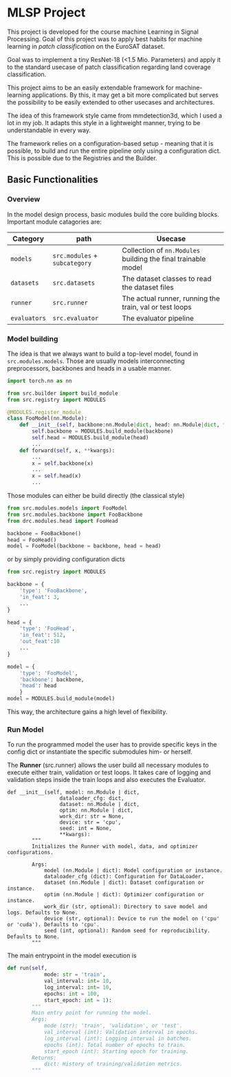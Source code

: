 # MLSP Project
This project is developed for the course machine Learning in Signal Processing. Goal of this project was to apply best habits for machine learning in *patch classification* on the EuroSAT dataset.

Goal was to implement a tiny ResNet-18 (<1.5 Mio. Parameters) and apply it to the standard usecase of patch classification regarding land coverage classification.

This project aims to be an easily extendable framework for machine-learning applications. By this, it may get a bit more complicated but serves the possibility to be easily extended to other usecases and architectures.

The idea of this framework style came from mmdetection3d, which I used a lot in my job. It adapts this style in a lightweight manner, trying to be understandable in every way. 

The framework relies on a configuration-based setup - meaning that it is possible, to build and run the entire pipeline only using a configuration dict. This is possible due to the Registries and the Builder.


## Basic Functionalities

### Overview
In the model design process, basic modules build the core building blocks. Important module catagories are: 

|Category|path|Usecase|
|---|---|---|
|`models` | `src.modules` + `subcategory`| Collection of `nn.Modules` building the final trainable model |
|`datasets` | `src.datasets` | The dataset classes to read the dataset files |
|`runner` | `src.runner` | The actual runner, running the train, val or test loops |
|`evaluators` | `src.evaluator` | The evaluator pipeline


### Model building

The idea is that we always want to build a top-level model, found in `src.modules.models`. Those are usually models interconnecting preprocessors, backbones and heads in a usable manner.

```python
import torch.nn as nn

from src.builder import build_module
from src.registry import MODULES

@MODULES.register_module
class FooModel(nn.Module):
    def __init__(self, backbone:nn.Module|dict, head: nn.Module|dict, **kwargs):
        self.backbone = MODULES.build_module(backbone)
        self.head = MODULES.build_module(head)
        ...
    def forward(self, x, **kwargs):
        ...
        x = self.backbone(x)
        ...
        x = self.head(x)
        ...
```

Those modules can either be build directly (the classical style)
```python
from src.modules.models import FooModel
from src.modules.backbone import FooBackbone
from drc.modules.head import FooHead

backbone = FooBackbone()
head = FooHead()
model = FooModel(backbone = backbone, head = head)
```

or by simply providing configuration dicts

```python
from src.registry import MODULES

backbone = {
    'type': 'FooBackbone',
    'in_feat': 3,
    ...
}

head = {
    'type': 'FooHead',
    'in_feat': 512,
    'out_feat':10
    ...
}

model = {
    'type': 'FooModel', 
    'backbone': backbone, 
    'head': head
    }
model = MODULES.build_module(model)
```

This way, the architecture gains a high level of flexibility. 


### Run Model


To run the programmed model the user has to provide specific keys in the config dict or instantiate the specific submodules him- or herself.

The **Runner** (src.runner) allows the user build all necessary modules to execute either train, validation or test loops. It takes care of logging and validation steps inside the train loops and also executes the Evaluator.

```pyhon
def __init__(self, model: nn.Module | dict,
                 dataloader_cfg: dict,
                 dataset: nn.Module | dict,
                 optim: nn.Module | dict,
                 work_dir: str = None,
                 device: str = 'cpu', 
                 seed: int = None,
                 **kwargs):
        """
        Initializes the Runner with model, data, and optimizer configurations.
        
        Args:
            model (nn.Module | dict): Model configuration or instance.
            dataloader_cfg (dict): Configuration for DataLoader.
            dataset (nn.Module | dict): Dataset configuration or instance.
            optim (nn.Module | dict): Optimizer configuration or instance.
            work_dir (str, optional): Directory to save model and logs. Defaults to None.
            device (str, optional): Device to run the model on ('cpu' or 'cuda'). Defaults to 'cpu'.
            seed (int, optional): Random seed for reproducibility. Defaults to None.
        """
```

The main entrypoint in the model execution is 
```python
def run(self,
            mode: str = 'train',
            val_interval: int= 10,
            log_interval: int= 10,
            epochs: int = 100,
            start_epoch: int = 1):
        """
        Main entry point for running the model.
        Args:
            mode (str): 'train', 'validation', or 'test'.
            val_interval (int): Validation interval in epochs.
            log_interval (int): Logging interval in batches.
            epochs (int): Total number of epochs to train.
            start_epoch (int): Starting epoch for training.
        Returns:
            dict: History of training/validation metrics.
        """
```

















